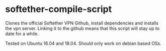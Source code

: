 # softether-compile-script
Clones the official Softether VPN Github, install dependencies and installs the vpn server.
Linking it to the github means that this script will stay up to date for a while.

Tested on Ubuntu 16.04 and 18.04. Should only work on debian based OSs.
